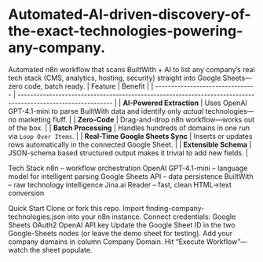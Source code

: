 # Automated-AI-driven-discovery-of-the-exact-technologies-powering-any-company.
Automated n8n workflow that scans BuiltWith + AI to list any company’s real tech stack (CMS, analytics, hosting, security) straight into Google Sheets—zero code, batch ready.
| Feature                          | Benefit                                                                                                      |
| -------------------------------- | ------------------------------------------------------------------------------------------------------------ |
| **AI-Powered Extraction**        | Uses OpenAI GPT-4.1-mini to parse BuiltWith data and identify only *actual* technologies—no marketing fluff. |
| **Zero-Code**                    | Drag-and-drop n8n workflow—works out of the box.                                                             |
| **Batch Processing**             | Handles hundreds of domains in one run via `Loop Over Items`.                                                |
| **Real-Time Google Sheets Sync** | Inserts or updates rows automatically in the connected Google Sheet.                                         |
| **Extensible Schema**            | JSON-schema based structured output makes it trivial to add new fields.                                      |

Tech Stack
n8n – workflow orchestration
OpenAI GPT-4.1-mini – language model for intelligent parsing
Google Sheets API – data persistence
BuiltWith – raw technology intelligence
Jina.ai Reader – fast, clean HTML→text conversion

Quick Start
Clone or fork this repo.
Import finding-company-technologies.json into your n8n instance.
Connect credentials:
Google Sheets OAuth2
OpenAI API key
Update the Google Sheet ID in the two Google-Sheets nodes (or leave the demo sheet for testing).
Add your company domains in column Company Domain.
Hit “Execute Workflow”—watch the sheet populate.
